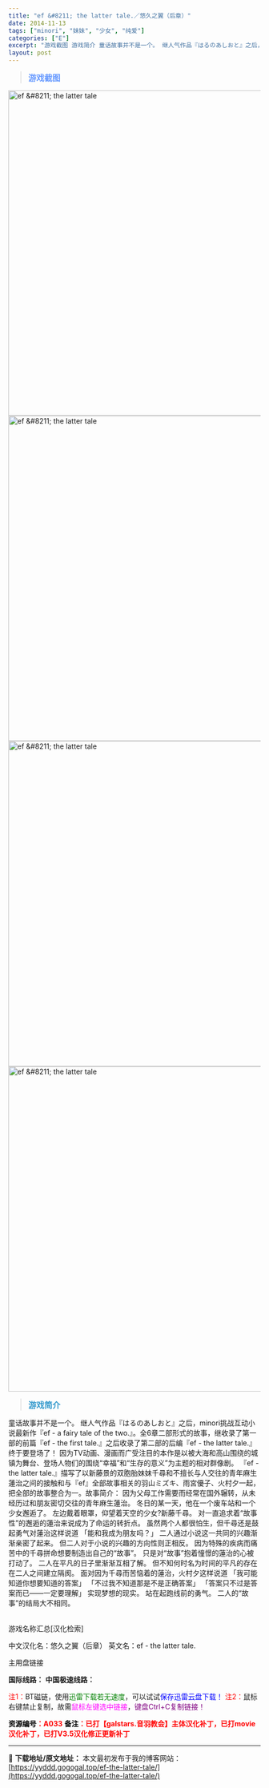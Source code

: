 ```yaml
---
title: "ef &#8211; the latter tale.／悠久之翼（后章）"
date: 2014-11-13
tags: ["minori", "妹妹", "少女", "纯爱"]
categories: ["E"]
excerpt: "游戏截图 游戏简介 童话故事并不是一个。 继人气作品『はるのあしおと』之后，minori挑战互动小说最新作『ef - a fairy tale of the two.』。全6章二部形式的故事，继收录了第一部的前篇『ef - the first tale.』之后收录了第二部的后编『ef - the l&hellip;"
layout: post
---
```


<div>
<blockquote><b><span style="font-size: 12pt; color: #6699ff;">游戏截图</span></b></blockquote>
<div><img title="点击放大" src="https://yyddd.gogogal.top/wp-content/uploads/2025/04/20250429_6810fa309c4c0.webp" alt="ef &amp;#8211; the latter tale" width="650" /></div>
<div><img title="点击放大" src="https://yyddd.gogogal.top/wp-content/uploads/2025/04/20250429_6810fa325b87d.webp" alt="ef &amp;#8211; the latter tale" width="650" /></div>
<div><img title="点击放大" src="https://yyddd.gogogal.top/wp-content/uploads/2025/04/20250429_6810fa3499e24.webp" alt="ef &amp;#8211; the latter tale" width="650" /></div>
<div><img title="点击放大" src="https://yyddd.gogogal.top/wp-content/uploads/2025/04/20250429_6810fa3907251.webp" alt="ef &amp;#8211; the latter tale" width="650" /></div>
<blockquote><b><span style="font-size: 12pt; color: #3399cc;">游戏简介</span></b></blockquote>
<div>童话故事并不是一个。
继人气作品『はるのあしおと』之后，minori挑战互动小说最新作『ef - a fairy tale of the two.』。全6章二部形式的故事，继收录了第一部的前篇『ef - the first tale.』之后收录了第二部的后编『ef - the latter tale.』终于要登场了！
因为TV动画、漫画而广受注目的本作是以被大海和高山围绕的城镇为舞台、登场人物们的围绕“幸福”和“生存的意义”为主题的相对群像剧。
『ef - the latter tale.』描写了以新藤景的双胞胎妹妹千尋和不擅长与人交往的青年麻生蓮治之间的接触和与『ef』全部故事相关的羽山ミズキ、雨宮優子、火村夕一起，把全部的故事整合为一。故事简介：
因为父母工作需要而经常在国外辗转，从未经历过和朋友密切交往的青年麻生蓮治。
冬日的某一天，他在一个废车站和一个少女邂逅了。
左边戴着眼罩，仰望着天空的少女?新藤千尋。
对一直追求着“故事性”的邂逅的蓮治来说成为了命运的转折点。
虽然两个人都很怕生，但千尋还是鼓起勇气对蓮治这样说道
「能和我成为朋友吗？」
二人通过小说这一共同的兴趣渐渐亲密了起来。
但二人对于小说的兴趣的方向性则正相反。
因为特殊的疾病而痛苦中的千尋拼命想要制造出自己的“故事”。
只是对“故事”抱着憧憬的蓮治的心被打动了。
二人在平凡的日子里渐渐互相了解。
但不知何时名为时间的平凡的存在在二人之间建立隔阂。
面对因为千尋而苦恼着的蓮治，火村夕这样说道
「我可能知道你想要知道的答案」
「不过我不知道那是不是正确答案」
「答案只不过是答案而已——一定要理解」
实现梦想的现实。
站在起跑线前的勇气。
二人的“故事”的结局大不相同。</div>
&nbsp;

游戏名称汇总[汉化检索]

中文汉化名：悠久之翼（后章）
英文名：ef - the latter tale.

</div>
<div class="panel panel-primary">
<div class="panel-heading">主用盘链接</div>
<div class="panel-body">

<b>国际线路：</b>
<b>中国极速线路：</b>


<span style="color: #ff0000;">注1：</span>BT磁链，使用<span style="color: #008000;">迅雷下载若无速度</span>，可以试试<span style="color: #0000ff;">保存迅雷云盘下载！</span>
<span style="color: #ff0000;">注2：</span>鼠标右键禁止复制，故需<span style="color: #ff00ff;">鼠标左键选中链接</span>，<span style="color: #800080;">键盘Ctrl+C复制链接！</span>

</div>
<div class="panel-footer"><span style="color: #ff0000;"><b><span style="color: #000000;">资源编号</span>：A033</b></span>
<span style="color: #ff0000;"><b><span style="color: #000000;">备注</span>：已打【galstars.音羽教会】主体汉化补丁，已打movie汉化补丁，已打V3.5汉化修正更新补丁</b></span></div>
</div>

---
📖 **下载地址/原文地址：** 本文最初发布于我的博客网站：[https://yyddd.gogogal.top/ef-the-latter-tale/](https://yyddd.gogogal.top/ef-the-latter-tale/)
